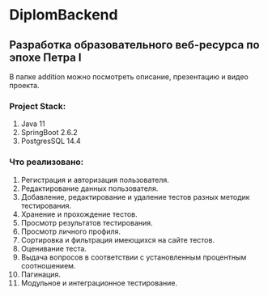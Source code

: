 # DiplomBackend
## Разработка образовательного веб-ресурса по эпохе Петра I
В папке аdditiоn можно посмотреть описание, презентацию и видео проекта. 
### Project Stack:
1. Java 11
2. SpringBoot 2.6.2
3. PostgresSQL 14.4
### Что реализовано:
1. Регистрация и авторизация пользователя.
2. Редактирование данных пользователя.
3. Добавление, редактирование и удаление тестов разных методик тестирования.
4. Хранение и прохождение тестов.
5. Просмотр результатов тестирования.
6. Просмотр личного профиля.
7. Сортировка и фильтрация имеющихся на сайте тестов.
8. Оценивание теста.
9. Выдача вопросов в соответствии с установленным процентным соотношением.
10. Пaгинация.
11. Модульное и интеграционное тестирование.
